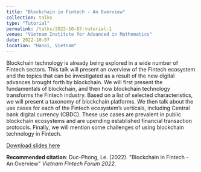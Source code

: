```yaml
---
title: "Blockchain in Fintech - An Overview"
collection: talks
type: "Tutorial"
permalink: /talks/2022-10-07-tutorial-1
venue: "Vietnam Institute for Advanced in Mathematics"
date: 2022-10-07
location: "Hanoi, Vietnam"
---
```


Blockchain technology is already being explored in a wide number of Fintech sectors. This talk will present an overview of the Fintech ecosystem and the topics that can be investigated as a result of the new digital advances brought forth by blockchain. We will first present the fundamentals of blockchain, and then how blockchain technology transforms the Fintech industry. Based on a list of selected characteristics, we will present a taxonomy of blockchain platforms. We then talk about the use cases for each of the Fintech ecosystem’s verticals, including Central bank digital currency (CBDC). These use cases are prevalent in public blockchain ecosystems and are upending established financial transaction protocols. Finally, we will mention some challenges of using blockchain technology in Fintech.

[Download slides here](http://dple.github.io/files/blockchain-in-fintech.pdf)

**Recommended citation**: Duc-Phong, Le. (2022). "Blockchain in Fintech - An Overview" <i>Vietnam Fintech Forum 2022</i>. 